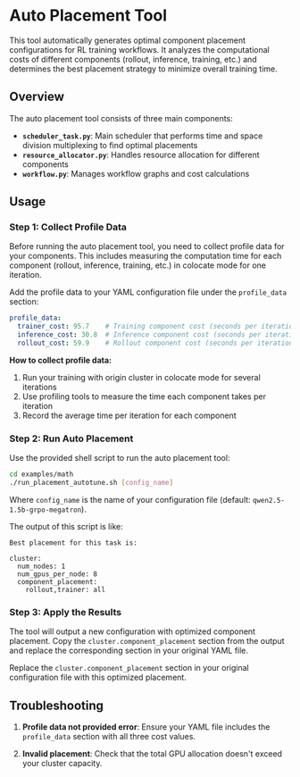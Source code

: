 # Auto Placement Tool

This tool automatically generates optimal component placement configurations for RL training workflows. It analyzes the computational costs of different components (rollout, inference, training, etc.) and determines the best placement strategy to minimize overall training time.

## Overview

The auto placement tool consists of three main components:

- **`scheduler_task.py`**: Main scheduler that performs time and space division multiplexing to find optimal placements
- **`resource_allocator.py`**: Handles resource allocation for different components
- **`workflow.py`**: Manages workflow graphs and cost calculations

## Usage

### Step 1: Collect Profile Data

Before running the auto placement tool, you need to collect profile data for your components. This includes measuring the computation time for each component (rollout, inference, training, etc.) in colocate mode for one iteration.

Add the profile data to your YAML configuration file under the `profile_data` section:

```yaml
profile_data:
  trainer_cost: 95.7    # Training component cost (seconds per iteration)
  inference_cost: 30.8  # Inference component cost (seconds per iteration)
  rollout_cost: 59.9    # Rollout component cost (seconds per iteration)
```

**How to collect profile data:**
1. Run your training with origin cluster in colocate mode for several iterations
2. Use profiling tools to measure the time each component takes per iteration
3. Record the average time per iteration for each component

### Step 2: Run Auto Placement

Use the provided shell script to run the auto placement tool:

```bash
cd examples/math
./run_placement_autotune.sh [config_name]
```

Where `config_name` is the name of your configuration file (default: `qwen2.5-1.5b-grpo-megatron`).

The output of this script is like:
```
Best placement for this task is:

cluster:
  num_nodes: 1
  num_gpus_per_node: 8
  component_placement:
    rollout,trainer: all
```

### Step 3: Apply the Results

The tool will output a new configuration with optimized component placement. Copy the `cluster.component_placement` section from the output and replace the corresponding section in your original YAML file.

Replace the `cluster.component_placement` section in your original configuration file with this optimized placement.

## Troubleshooting

1. **Profile data not provided error**: Ensure your YAML file includes the `profile_data` section with all three cost values.

2. **Invalid placement**: Check that the total GPU allocation doesn't exceed your cluster capacity.
